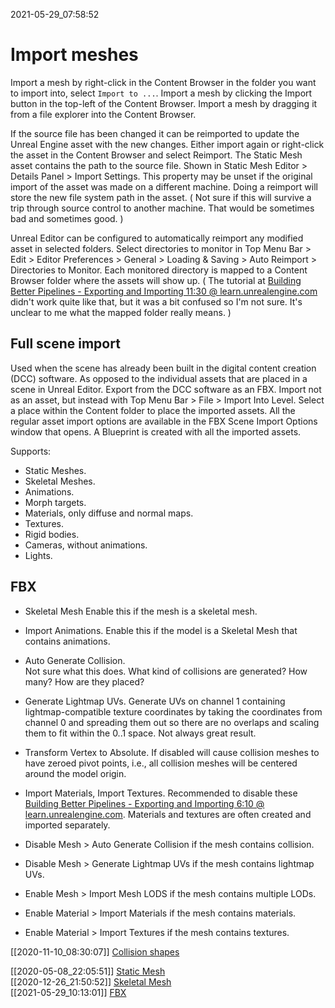 2021-05-29_07:58:52

# Import meshes

Import a mesh by right-click in the Content Browser in the folder you want to import into, select `Import to ...`.
Import a mesh by clicking the Import button in the top-left of the Content Browser.
Import a mesh by dragging it from a file explorer into the Content Browser.

If the source file has been changed it can be reimported to update the Unreal Engine asset with the new changes.
Either import again or right-click the asset in the Content Browser and select Reimport.
The Static Mesh asset contains the path to the source file.
Shown in Static Mesh Editor > Details Panel > Import Settings.
This property may be unset if the original import of the asset was made on a different machine.
Doing a reimport will store the new file system path in the asset.
(
Not sure if this will survive a trip through source control to another machine.
That would be sometimes bad and sometimes good.
)

Unreal Editor can be configured to automatically reimport any modified asset in selected folders.
Select directories to monitor in Top Menu Bar > Edit > Editor Preferences > General > Loading & Saving > Auto Reimport > Directories to Monitor.
Each monitored directory is mapped to a Content Browser folder where the assets will show up.
(
The tutorial at [Building Better Pipelines - Exporting and Importing 11:30 @ learn.unrealengine.com](https://learn.unrealengine.com/course/2436634/module/5372269) didn't work quite like that, but it was a bit confused so I'm not sure. It's unclear to me what the mapped folder really means.
)

## Full scene import

Used when the scene has already been built in the digital content creation (DCC) software.
As opposed to the individual assets that are placed in a scene in Unreal Editor.
Export from the DCC software as an FBX.
Import not as an asset, but instead with Top Menu Bar > File > Import Into Level.
Select a place within the Content folder to place the imported assets.
All the regular asset import options are available in the FBX Scene Import Options window that opens.
A Blueprint is created with all the imported assets.

Supports:
- Static Meshes.
- Skeletal Meshes.
- Animations.
- Morph targets.
- Materials, only diffuse and normal maps.
- Textures.
- Rigid bodies.
- Cameras, without animations.
- Lights.


## FBX

- Skeletal Mesh
Enable this if the mesh is a skeletal mesh.
- Import Animations.
Enable this if the model is a Skeletal Mesh that contains animations.
- Auto Generate Collision.  
Not sure what this does. What kind of collisions are generated? How many? How are they placed? 
- Generate Lightmap UVs.
Generate UVs on channel 1 containing lightmap-compatible texture coordinates by taking the coordinates from channel 0 and spreading them out so there are no overlaps and scaling them to fit within the 0..1 space. Not always great result.
- Transform Vertex to Absolute.
If disabled will cause collision meshes to have zeroed pivot points, i.e., all collision meshes will be centered around the model origin.
- Import Materials, Import Textures.
Recommended to disable these [Building Better Pipelines - Exporting and Importing 6:10 @ learn.unrealengine.com](https://learn.unrealengine.com/course/2436634/module/5372269). Materials and textures are often created and imported separately.


- Disable Mesh > Auto Generate Collision if the mesh contains collision.
- Disable Mesh > Generate Lightmap UVs if the mesh contains lightmap UVs.
- Enable Mesh > Import Mesh LODS if the mesh contains multiple LODs.
- Enable Material > Import Materials if the mesh contains materials.
- Enable Material > Import Textures if the mesh contains textures.


[[2020-11-10_08:30:07]] [Collision shapes](./Collision%20shapes.md)  


[[2020-05-08_22:05:51]] [Static Mesh](./Static%20Mesh.md)  
[[2020-12-26_21:50:52]] [Skeletal Mesh](./Skeletal%20Mesh.md)  
[[2021-05-29_10:13:01]] [FBX](./FBX.md)  
